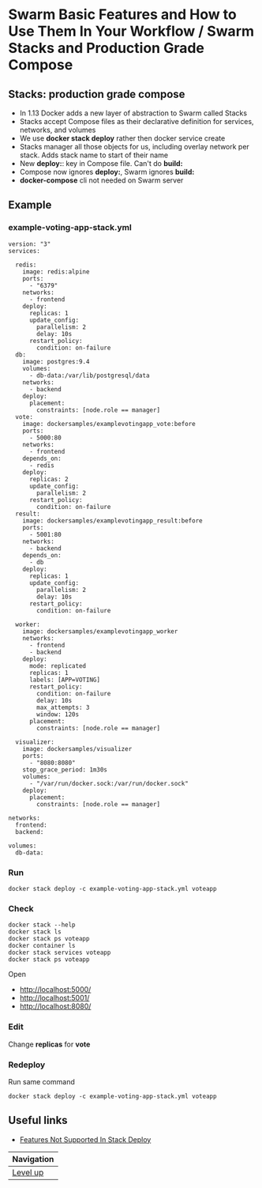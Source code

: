 # Swarm Basic Features and How to Use Them In Your Workflow / Swarm Stacks and Production Grade Compose #

## Stacks: production grade compose ##

* In 1.13 Docker adds a new layer of abstraction to Swarm called Stacks
* Stacks accept Compose files as their declarative definition for services, networks, and volumes
* We use **docker stack deploy** rather then docker service create
* Stacks manager all those objects for us, including overlay network per stack. Adds stack name to start of their name
* New **deploy:**: key in Compose file. Can't do **build:**
* Compose now ignores **deploy:**, Swarm ignores **build:**
* **docker-compose** cli not needed on Swarm server

## Example ##

### example-voting-app-stack.yml ###

    version: "3"
    services:
    
      redis:
        image: redis:alpine
        ports:
          - "6379"
        networks:
          - frontend
        deploy:
          replicas: 1
          update_config:
            parallelism: 2
            delay: 10s
          restart_policy:
            condition: on-failure
      db:
        image: postgres:9.4
        volumes:
          - db-data:/var/lib/postgresql/data
        networks:
          - backend
        deploy:
          placement:
            constraints: [node.role == manager]
      vote:
        image: dockersamples/examplevotingapp_vote:before
        ports:
          - 5000:80
        networks:
          - frontend
        depends_on:
          - redis
        deploy:
          replicas: 2
          update_config:
            parallelism: 2
          restart_policy:
            condition: on-failure
      result:
        image: dockersamples/examplevotingapp_result:before
        ports:
          - 5001:80
        networks:
          - backend
        depends_on:
          - db
        deploy:
          replicas: 1
          update_config:
            parallelism: 2
            delay: 10s
          restart_policy:
            condition: on-failure
    
      worker:
        image: dockersamples/examplevotingapp_worker
        networks:
          - frontend
          - backend
        deploy:
          mode: replicated
          replicas: 1
          labels: [APP=VOTING]
          restart_policy:
            condition: on-failure
            delay: 10s
            max_attempts: 3
            window: 120s
          placement:
            constraints: [node.role == manager]
    
      visualizer:
        image: dockersamples/visualizer
        ports:
          - "8080:8080"
        stop_grace_period: 1m30s
        volumes:
          - "/var/run/docker.sock:/var/run/docker.sock"
        deploy:
          placement:
            constraints: [node.role == manager]
    
    networks:
      frontend:
      backend:
    
    volumes:
      db-data:

### Run ###

    docker stack deploy -c example-voting-app-stack.yml voteapp
    
### Check ###

    docker stack --help
    docker stack ls
    docker stack ps voteapp
    docker container ls
    docker stack services voteapp
    docker stack ps voteapp

Open

* [http://localhost:5000/](http://localhost:5000/)
* [http://localhost:5001/](http://localhost:5001/)
* [http://localhost:8080/](http://localhost:8080/)

### Edit ###

Change **replicas** for **vote**

### Redeploy ###

Run same command

    docker stack deploy -c example-voting-app-stack.yml voteapp

## Useful links ##

* [Features Not Supported In Stack Deploy](https://docs.docker.com/compose/compose-file/#not-supported-for-docker-stack-deploy)

| Navigation               |
| ------------------------ |
| [Level up](../README.md) |
